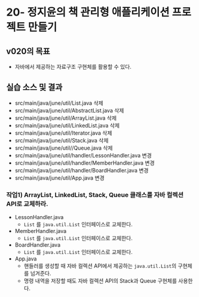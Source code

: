 # 20- 정지윤의 책 관리형 애플리케이션 프로젝트 만들기

## v020의 목표

- 자바에서 제공하는 자료구조 구현체를 활용할 수 있다.

## 실습 소스 및 결과

- src/main/java/june/util/List.java 삭제
- src/main/java/june/util/AbstractList.java 삭제
- src/main/java/june/util/ArrayList.java 삭제
- src/main/java/june/util/LinkedList.java 삭제
- src/main/java/june/util/Iterator.java 삭제
- src/main/java/june/util/Stack.java 삭제
- src/main/java/june/util//Queue.java 삭제
- src/main/java/june/util/handler/LessonHandler.java 변경
- src/main/java/june/util/handler/MemberHandler.java 변경
- src/main/java/june/util/handler/BoardHandler.java 변경
- src/main/java/june/util/App.java 변경


### 작업1) ArrayList, LinkedList, Stack, Queue 클래스를 자바 컬렉션 API로 교체하라.

- LessonHandler.java
    - `List` 를 `java.util.List` 인터페이스로 교체한다.
- MemberHandler.java
    - `List` 를 `java.util.List` 인터페이스로 교체한다.
- BoardHandler.java
    - `List` 를 `java.util.List` 인터페이스로 교체한다.
- App.java
    - 핸들러를 생성할 때 자바 컬렉션 API에서 제공하는 `java.util.List`의 구현체를 넘겨준다.
    - 명령 내역을 저장할 때도 자바 컬렉션 API의 Stack과 Queue 구현체를 사용한다.
